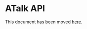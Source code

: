 # ATalk API

This document has been moved [here](https://jitsi.github.io/handbook/docs/dev-guide/dev-guide-iframe).
